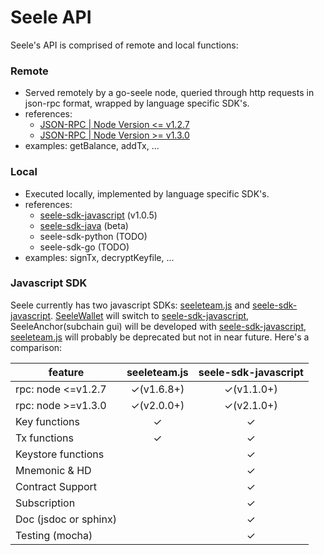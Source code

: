 # Seele API

Seele's API is comprised of remote and local functions:

### Remote

- Served remotely by a go-seele node, queried through http requests in json-rpc format, wrapped by language specific SDK's.
- references:
  - [JSON-RPC | Node Version <= v1.2.7](./RPC127.md)
  - [JSON-RPC | Node Version >= v1.3.0](./RPC.md)
- examples: getBalance, addTx, ...

### Local

- Executed locally, implemented by language specific SDK's.
- references:
  - [seele-sdk-javascript](https://seele.pro/docs/jsdoc/index.html) (v1.0.5)
  - [seele-sdk-java](https://github.com/seeleteam/seele-sdk-java) (beta)
  - seele-sdk-python (TODO)
  - seele-sdk-go (TODO)
- examples: signTx, decryptKeyfile, ...

### Javascript SDK

Seele currently has two javascript SDKs: [seeleteam.js](https://www.npmjs.com/package/seeleteam.js) and [seele-sdk-javascript](https://www.npmjs.com/package/seele-sdk-javascript). [SeeleWallet](https://github.com/seeleteam/SeeleWallet/releases/latest) will switch to [seele-sdk-javascript](https://www.npmjs.com/package/seele-sdk-javascript), SeeleAnchor(subchain gui) will be developed with [seele-sdk-javascript](https://www.npmjs.com/package/seele-sdk-javascript), [seeleteam.js](https://www.npmjs.com/package/seeleteam.js) will probably be deprecated but not in near future. Here's a comparison:

| feature               |   seeleteam.js    | seele-sdk-javascript |
| --------------------- |:-----------------:|:--------------------:|
| rpc: node <=v1.2.7    | &#x2713;(v1.6.8+) |  &#x2713;(v1.1.0+)   |
| rpc: node >=v1.3.0    | &#x2713;(v2.0.0+) |  &#x2713;(v2.1.0+)   |
| Key functions         |     &#x2713;      |       &#x2713;       |
| Tx functions          |     &#x2713;      |       &#x2713;       |
| Keystore functions    |                   |       &#x2713;       |
| Mnemonic & HD         |                   |       &#x2713;       |
| Contract Support      |                   |       &#x2713;       |
| Subscription          |                   |       &#x2713;       |
| Doc (jsdoc or sphinx) |                   |       &#x2713;       |
| Testing (mocha)       |                   |       &#x2713;       |
